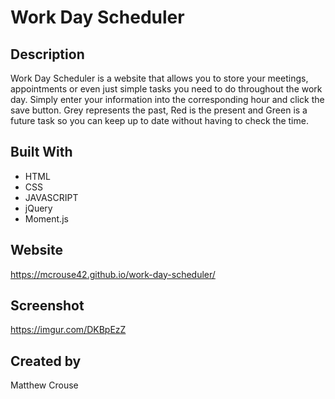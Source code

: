 # Work Day Scheduler 

## Description 

Work Day Scheduler is a website that allows you to store your meetings, appointments or even just simple tasks you need to do throughout the work day. Simply enter your information into the corresponding hour and click the save button. Grey represents the past, Red is the present and Green is a future task so you can keep up to date without having to check the time. 

## Built With
* HTML
* CSS
* JAVASCRIPT
* jQuery
* Moment.js

## Website 

https://mcrouse42.github.io/work-day-scheduler/ 

## Screenshot 
https://imgur.com/DKBpEzZ 

## Created by
Matthew Crouse

